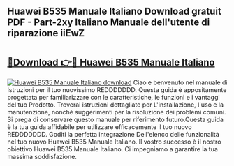 ## Huawei B535 Manuale Italiano Download gratuit PDF - Part-2xy Italiano Manuale dell'utente di riparazione iiEwZ

# <h2><a href="http://dfd3lmk.blite.top/?on=Huawei+B535+Manuale+Italiano">🔗Download 👉🔴 Huawei B535 Manuale Italiano</a></h2>

[![Huawei B535 Manuale Italiano download](https://i.imgur.com/lujVjoI.png)](http://dfd3lmk.blite.top/?on=Huawei+B535+Manuale+Italiano)
Ciao e benvenuto nel manuale di Istruzioni per il tuo nuovissimo REDDDDDDD. Questa guida è appositamente progettata per familiarizzare con le caratteristiche, le funzioni e i vantaggi del tuo Prodotto. Troverai istruzioni dettagliate per L'installazione, l'uso e la manutenzione, nonché suggerimenti per la risoluzione dei problemi comuni. Si prega di conservare questo manuale per riferimento futuro.Questa guida è la tua guida affidabile per utilizzare efficacemente il tuo nuovo REDDDDDDD. Goditi la perfetta integrazione Dell'elenco delle funzionalità nel tuo nuovo Huawei B535 Manuale Italiano. Il vostro successo è il nostro obiettivo Huawei B535 Manuale Italiano. Ci impegniamo a garantire la tua massima soddisfazione.
